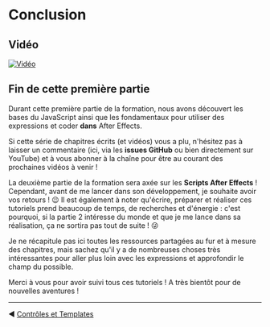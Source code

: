 <!-- omit in toc -->
# Conclusion

<!-- omit in toc -->
## Vidéo

[![Vidéo](https://img.youtube.com/vi/owOVfzEAwiI/maxresdefault.jpg)](https://www.youtube.com/watch?v=owOVfzEAwiI)

## Fin de cette première partie

Durant cette première partie de la formation, nous avons découvert les bases du JavaScript ainsi que les fondamentaux pour utiliser des expressions et coder **dans** After Effects.

Si cette série de chapitres écrits (et vidéos) vous a plu, n'hésitez pas à laisser un commentaire (ici, via les **issues GitHub** ou bien directement sur YouTube) et à vous abonner à la chaîne pour être au courant des prochaines vidéos à venir !

La deuxième partie de la formation sera axée sur les **Scripts After Effects** ! Cependant, avant de me lancer dans son développement, je souhaite avoir vos retours ! :wink:
Il est également à noter qu'écrire, préparer et réaliser ces tutoriels prend beaucoup de temps, de recherches et d'énergie : c'est pourquoi, si la partie 2 intéresse du monde et que je me lance dans sa réalisation, ça ne sortira pas tout de suite ! :stuck_out_tongue_winking_eye:

Je ne récapitule pas ici toutes les ressources partagées au fur et à mesure des chapitres, mais sachez qu'il y a de nombreuses choses très intéressantes pour aller plus loin avec les expressions et approfondir le champ du possible.

Merci à vous pour avoir suivi tous ces tutoriels ! A très bientôt pour de nouvelles aventures !

-----

:arrow_backward: [Contrôles et Templates](https://github.com/Julien-Haudegond/Formation-Code-After-Effects/tree/main/1.Expressions/05.Controles_Et_Templates)